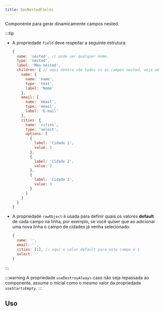 ```yaml
---
title: QasNestedFields
---
```


Componente para gerar dinamicamente campos nested.

<doc-api file="nested-fields/QasNestedFields" name="QasNestedFields" />

:::tip
- A propriedade `field` deve respeitar a seguinte estrutura:

  ```js
  {
    name: 'nested', // pode ser qualquer nome.
    type: 'nested',
    label: 'Meu nested',
    children: { // aqui dentro vão todos os os campos nested, veja um exemplo.
      name: {
        name: 'name',
        type: 'text',
        label: 'Nome'
      },
      email: {
        name: 'email',
        type: 'email',
        label: 'E-mail'
      },
      cities: {
        name: 'cities',
        type: 'select',
        options: [
          {
            label: 'Cidade 1',
            value: 1
          },
          {
            label: 'Cidade 2',
            value: 2
          },
          {
            label: 'Cidade 3',
            value: 3
          }
        ]
      }
    }
  }
  ```

- A propriedade `rowObject` é usada para definir quais os valores **default** de cada campo na linha, por exemplo, se você quiser que ao adicionar uma nova linha o campo de cidades já venha selecionado:

  ```js
  {
    name: '',
    email: '',
    cities: [1], // aqui o valor default para este campo é 1
    select: ''
  }
  ```
:::

:::warning
A propriedade `useDestroyAlways` caso não seja repassada ao componente, assume o inicial como o mesmo valor da propriedade `useStartsEmpty`.
:::

## Uso

<doc-example file="QasNestedFields/Basic" title="Básico" />
<!-- <doc-example file="QasNestedFields/CallbackFields" title="Propriedades fieldsHandlerFn e fieldsProps com função de callback" />
<doc-example file="QasNestedFields/ExSingleLabel" title="Label única" />
<doc-example file="QasNestedFields/StartsEmptyFalse" title="Começando com formulário" />
<doc-example file="QasNestedFields/DisabledRowsArray" title="Linhas desabilitadas com um array de uuids" />
<doc-example file="QasNestedFields/DisabledRowsFunction" title="Linhas desabilitadas com uma função de callback" />
<doc-example file="QasNestedFields/ActionsMenuPropsObject" title="Propriedades do QasActionsMenu com objeto" />
<doc-example file="QasNestedFields/ActionsMenuPropsFunction" title="Propriedades do QasActionsMenu com função de callback" />
<doc-example file="QasNestedFields/InlineActions" title="Propriedade useInlineActions" />
<doc-example file="QasNestedFields/SlotBeforeFields" title="Slot before-fields" />
<doc-example file="QasNestedFields/SlotAfterFields" title="Slot after-fields" />
<doc-example file="QasNestedFields/SlotDynamic" title="Slot field-[nome-da-chave]" />
<doc-example file="QasNestedFields/SlotFields" title="Slot fields" />
<doc-example file="QasNestedFields/SlotAddInput" title="Slot add-input" />
<doc-example file="QasNestedFields/ExWithIndexLabel" title="Com index no label" /> -->
